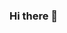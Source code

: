 ### Hi there 👋

<!--
**Flyraty/Flyraty** is a ✨ _special_ ✨ repository because its `README.md` (this file) appears on your GitHub profile.
![flyraty's github stats](https://github-readme-stats.vercel.app/api?username=flyraty&show_icons=true)
Here are some ideas to get you started:

- 🔭 I’m currently working on ...
- 🌱 I’m currently learning ...
- 👯 I’m looking to collaborate on ...
- 🤔 I’m looking for help with ...
- 💬 Ask me about ...
- 📫 How to reach me: ...
- 😄 Pronouns: ...
- ⚡ Fun fact: ...
-->
